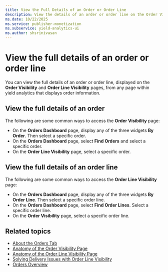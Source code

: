 ```yaml
---
title: View the Full Details of an Order or Order Line
description: View the details of an order or order line on the Order Visibility and Order Line Visibility pages, from any page within yield analytics that displays order information.
ms.date: 10/22/2025
ms.service: publisher-monetization
ms.subservice: yield-analytics-ui
ms.author: shsrinivasan
---
```


# View the full details of an order or order line

You can view the full details of an order or order line, displayed on the **Order Visibility** and **Order Line Visibility** pages, from any page within yield analytics that displays order information.

## View the full details of an order

The following are some common ways to access the **Order Visibility** page:

- On the **Orders Dashboard** page, display any of the three widgets **By Order**. Then select a specific order.
- On the **Orders Dashboard** page, select **Find Orders** and select a specific order.
- On the **Order Line Visibility** page, select a specific order.

## View the full details of an order line

The following are some common ways to access the **Order Line Visibility** page:

- On the **Orders Dashboard** page, display any of the three widgets **By Order Line**. Then select a specific order line.
- On the **Orders Dashboard** page, select **Find Order Lines**. Select a specific order line.
- On the **Order Visibility** page, select a specific order line.

## Related topics

- [About the Orders Tab](./about-the-orders-tab.md)
- [Anatomy of the Order Visibility Page](./anatomy-of-the-order-visibility-page.md)
- [Anatomy of the Order Line Visibility Page](./anatomy-of-the-order-line-visibility-page.md)
- [Solving Delivery Issues with Order Line Visibility](./solve-delivery-issues-with-order-line-visibility.md)
- [Orders Overview](./orders-overview.md)
